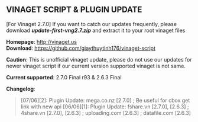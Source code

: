 ##  VINAGET SCRIPT & PLUGIN UPDATE

[For Vinaget 2.7.0] If you want to catch our updates frequently, please download **_update-first-vng2.7.zip_** and extract it to your root vinaget files

<b>Homepage</b>: http://vinaget.us <br/>
<b>Download</b>: https://github.com/giaythuytinh176/vinaget-script <br/>

<b>Caution</b>: This is unofficial vinaget update, please do not use our updates for newer vinaget script if our current version supported vinaget is not same.

<b>Current supported</b>: 2.7.0 Final r93 & 2.6.3 Final

<b>Changelog</b>:<br>
> [07/06][2]: Plugin Update: mega.co.nz [2.7.0] ; Be useful for cbox get link with new api
> [06/06][1]: Plugin Update: fshare.vn [2.7.0], [2.6.3] ; 4share.vn [2.7.0], [2.6.3] ; uploading.com [2.6.3] ; datafile.com [2.6.3]
